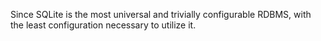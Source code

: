 Since SQLite is the most universal and trivially configurable RDBMS, with the least configuration
necessary to utilize it.
